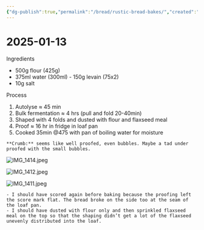 ```yaml
---
{"dg-publish":true,"permalink":"/bread/rustic-bread-bakes/","created":"2025-01-13T07:21:59.686-05:00","updated":"2025-01-14T07:45:02.066-05:00"}
---
```


# 2025-01-13
Ingredients 
- 500g flour (425g)
- 375ml water (300ml) - 150g levain (75x2)
- 10g salt

Process
1. Autolyse ≈ 45 min
2. Bulk fermentation ≈ 4 hrs (pull and fold 20-40min)
3. Shaped with 4 folds and dusted with flour and flaxseed meal
4. Proof ≈ 16 hr in fridge in loaf pan 
5. Cooked 35min @475 with pan of boiling water for moisture

```ad-note
**Crumb:** seems like well proofed, even bubbles. Maybe a tad under proofed with the small bubbles.
```


![IMG_1414.jpeg](/img/user/img/IMG_1414.jpeg)


![IMG_1412.jpeg](/img/user/img/IMG_1412.jpeg)


![IMG_1411.jpeg](/img/user/img/IMG_1411.jpeg)



```ad-hint
- I should have scored again before baking because the proofing left the score mark flat. The bread broke on the side too at the seam of the loaf pan. 
- I should have dusted with flour only and then sprinkled flaxseed meal on the top so that the shaping didn’t get a lot of the flaxseed unevenly distributed into the loaf. 
```
